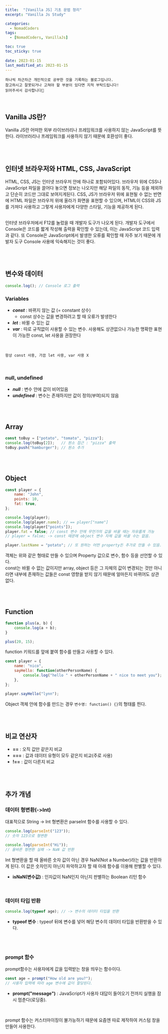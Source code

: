 ```yaml
---
title:  "[Vanilla JS] 기초 문법 정리" 
excerpt: "Vanilla Js Study"

categories:
  - NomadCoders
tags:
  - [NomadCoders, VanillaJs]

toc: true
toc_sticky: true
 
date: 2023-01-15
last_modified_at: 2023-01-15
---
```

```
하나씩 차근차근 개인적으로 공부한 것을 기록하는 블로그입니다.
참고하시고 잘못되거나 고쳐야 할 부분이 있다면 지적 부탁드립니다!
읽어주셔서 감사합니다🙂
```
<br>

## Vanilla JS란?
Vanilla JS란 어떠한 외부 라이브러리나 프레임워크를 사용하지 않는 JavaScript를 뜻한다. 라이브러리나 프레임워크를 사용하지 않기 때문에 호환성이 좋다.

<br><br>

## 인터넷 브라우저와 HTML, CSS, JavaScript
HTML, CSS, JS는 인터넷 브라우저 안에 하나로 포함되어있다. 브라우저 위에 CSS나 JavaScript 파일을 끌어다 놓으면 정보는 나오지만 해당 파일의 동작, 기능 등을 제외하고 단순히 코드만 그대로 보여지게된다. CSS, JS가 브라우저 위에 표현될 수 없는 반면에 HTML 파일은 브라우저 위에 올라가 화면을 표현할 수 있으며, HTML이 CSS와 JS를 가져다 사용하고 그렇게 사용자에게 다양한 스타일, 기능을 제공하게 된다.<br><br>

인터넷 브라우저에서 F12를 눌렀을 때 개발자 도구가 나오게 된다. 개발자 도구에서 Console은 코드를 짧게 작성해 출력을 확인할 수 있는데, 이는 JavaScript 코드 입력과 같다. 또 Console은 JavaScript에서 발생한 오류를 확인할 때 자주 보기 때문에 개발자 도구 Console 사용에 익숙해지는 것이 좋다.

<br><br>

## 변수와 데이터

```js
console.log(); // Console 로그 출력
```

### Variables
- ***const*** : 바뀌지 않는 값 (= constant 상수)
    - const 상수는 값을 변경하려고 할 때 오류가 발생한다
- ***let*** : 바뀔 수 있는 값
- ***var*** : 따로 규칙없이 사용할 수 있는 변수. 사용해도 상관없으나 가능한 명확한 표현이 가능한 const, let 사용을 권장한다
<br>

```
항상 const 사용, 가끔 let 사용, var 사용 X
```
<br>

### null, undefined
- ***null*** : 변수 안에 값이 비어있음
- ***undefined*** : 변수는 존재하지만 값이 정의(부여)되지 않음

<br><br>

## Array
```js
const toBuy = ["potato", "tomato", "pizza"];
console.log(toBuy[2]);   // 원소 접근 : "pizza" 출력
toBuy.push("hamburger"); // 원소 추가
```

<br><br>

## Object
```js
const player = {
	name: "John",
	points: 10,
	fat: true,
};

console.log(player);
console.log(player.name); // == player["name"]
console.log(player["points"]);
player.fat = false; // const 변수 안에 무언가의 값을 바꿀 때는 자유롭게 가능 
// player = false; -> const 때문에 object 변수 자체 값을 바꿀 수는 없음.

player.lastName = "potato"; // 또 원하는 어떤 property든 추가로 만들 수 있음.
```

객체는 위와 같은 형태로 만들 수 있으며 Property 값으로 변수, 함수 등을 선언할 수 있다.<br>
const는 바뀔 수 없는 값이지만 array, object 등은 그 자체의 값이 변경되는 것만 아니라면 내부에 존재하는 값들은 const 영향을 받지 않기 때문에 얼마든지 바뀌어도 상관없다.

<br><br>

## Function
```js
function plus(a, b) {
	console.log(a + b);
}

plus(20, 15);
```

function 키워드를 앞에 붙여 함수를 만들고 사용할 수 있다.
<br>

```js
const player = {
	name: "nico",
	sayHello: function(otherPersonName) {
		console.log("hello " + otherPersonName + " nice to meet you");
	},
};

player.sayHello("lynn");
```

Object 객체 안에 함수를 만드는 경우 `변수명: function() {}`의 형태를 띈다.

<br><br>

## 비교 연산자
- **==** : 오직 값만 같은지 비교
- **===** : 값과 데이터 유형이 모두 같은지 비교(주로 사용)
- **!==** : 값이 다른지 비교

<br><br>

## 추가 개념
### 데이터 형변환(->Int)
대표적으로 String -> Int 형변환은 parseInt 함수를 사용할 수 있다.

```js
console.log(parseInt("123"));
// 숫자 123으로 형변환

console.log(parseInt("Hi"));
// 올바른 형변환 실패 -> NaN 값 반환
```

Int 형변환을 할 때 올바른 숫자 값이 아닌 경우 NaN(Not a Number)라는 값을 반환하게 된다. 이 값은 숫자인지 아닌지 파악하고자 할 때 아래 함수를 이용해 판별할 수 있다.
<br>

- **isNaN(변수값)** : 인자값이 NaN인지 아닌지 판별하는 Boolean 리턴 함수

<br>

### 데이터 타입 반환
```js
console.log(typeof age); // -> 변수의 데이터 타입을 반환
```
- **typeof 변수** : typeof 뒤에 변수를 넣어 해당 변수의 데이터 타입을 반환받을 수 있다.


<br><br>

### prompt 함수
prompt함수는 사용자에게 값을 입력받는 창을 띄우는 함수이다.<br>

```js
const age = prompt("How old are you?");
// 사용자 입력에 따라 age 변수에 값이 할당된다.
```

- **prompt("message")** : JavaScript가 사용자 대답이 들어오기 전까지 실행을 잠시 멈춘다(로딩중).
<br>

prompt 함수는 커스터마이징이 불가능하기 때문에 요즘엔 따로 제작하여 커스텀 창을 만들어 사용한다.